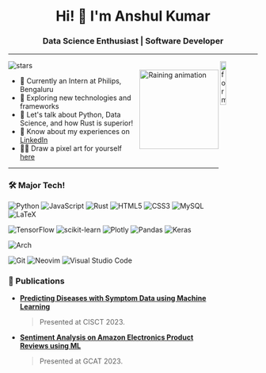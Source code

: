 
<h1 align="center">Hi! 👋 I'm Anshul Kumar</h1>
<h3 align="center">Data Science Enthusiast | Software Developer</h3>

---

<img align="left" src="https://img.shields.io/github/stars/formalemon?style=social" alt="stars">
<img align="right" src="https://profile-counter.glitch.me/formalemon/count.svg" alt="formalemon :: Visitor's Count" width="15%" />
<br />

<!-- Image -->
<img align="right" height="160px" src="https://media.tenor.com/7bAOdcsuSuwAAAAM/rain-anime.gif" alt="Raining animation" />

<!-- Bio -->
- 🔭 Currently an Intern at Philips, Bengaluru
- 🌱 Exploring new technologies and frameworks
- 💬 Let's talk about Python, Data Science, and how Rust is superior!
- 📄 Know about my experiences on [LinkedIn](https://www.linkedin.com/in/ansh310)
- 🧑‍🎓 Draw a pixel art for yourself [here](https://formalemon.github.io/pixxel-board/)

---

### 🛠 Major Tech!

![Python](https://img.shields.io/badge/python-3670A0?style=for-the-badge&logo=python&logoColor=ffdd54)
![JavaScript](https://img.shields.io/badge/javascript-%23323330.svg?style=for-the-badge&logo=javascript&logoColor=%23F7DF1E)
![Rust](https://img.shields.io/badge/rust-%23000000.svg?style=for-the-badge&logo=rust&logoColor=white)
![HTML5](https://img.shields.io/badge/html5-%23E34F26.svg?style=for-the-badge&logo=html5&logoColor=white)
![CSS3](https://img.shields.io/badge/css3-%231572B6.svg?style=for-the-badge&logo=css3&logoColor=white)
![MySQL](https://img.shields.io/badge/mysql-4479A1.svg?style=for-the-badge&logo=mysql&logoColor=white)
![LaTeX](https://img.shields.io/badge/latex-%23008080.svg?style=for-the-badge&logo=latex&logoColor=white)

![TensorFlow](https://img.shields.io/badge/TensorFlow-%23FF6F00.svg?style=for-the-badge&logo=TensorFlow&logoColor=white)
![scikit-learn](https://img.shields.io/badge/scikit--learn-%23F7931E.svg?style=for-the-badge&logo=scikit-learn&logoColor=white)
![Plotly](https://img.shields.io/badge/Plotly-%233F4F75.svg?style=for-the-badge&logo=plotly&logoColor=white)
![Pandas](https://img.shields.io/badge/pandas-%23150458.svg?style=for-the-badge&logo=pandas&logoColor=white)
![Keras](https://img.shields.io/badge/Keras-%23D00000.svg?style=for-the-badge&logo=Keras&logoColor=white)

![Arch](https://img.shields.io/badge/Arch%20Linux-1793D1?logo=arch-linux&logoColor=fff&style=for-the-badge)

![Git](https://img.shields.io/badge/git-%23F05033.svg?style=for-the-badge&logo=git&logoColor=white)
![Neovim](https://img.shields.io/badge/NeoVim-%2357A143.svg?&style=for-the-badge&logo=neovim&logoColor=white)
![Visual Studio Code](https://img.shields.io/badge/Visual%20Studio%20Code-0078d7.svg?style=for-the-badge&logo=visual-studio-code&logoColor=white)

### 📝 Publications

- **[Predicting Diseases with Symptom Data using Machine Learning](https://ieeexplore.ieee.org/abstract/document/10351393)**
    > Presented at CISCT 2023.

- **[Sentiment Analysis on Amazon Electronics Product Reviews using ML](https://ieeexplore.ieee.org/abstract/document/10353467)**
    > Presented at GCAT 2023.


